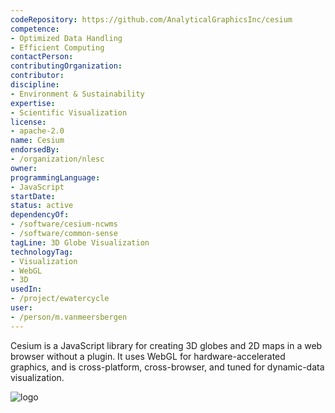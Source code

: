 ```yaml
---
codeRepository: https://github.com/AnalyticalGraphicsInc/cesium
competence:
- Optimized Data Handling
- Efficient Computing
contactPerson:
contributingOrganization:
contributor:
discipline:
- Environment & Sustainability
expertise:
- Scientific Visualization
license:
- apache-2.0
name: Cesium
endorsedBy:
- /organization/nlesc
owner:
programmingLanguage:
- JavaScript
startDate:
status: active
dependencyOf:
- /software/cesium-ncwms
- /software/common-sense
tagLine: 3D Globe Visualization
technologyTag:
- Visualization
- WebGL
- 3D
usedIn:
- /project/ewatercycle
user:
- /person/m.vanmeersbergen
---
```

Cesium is a JavaScript library for creating 3D globes and 2D maps in a web browser without a plugin. It uses WebGL for hardware-accelerated graphics, and is cross-platform, cross-browser, and tuned for dynamic-data visualization.

![logo](https://github.com/AnalyticalGraphicsInc/cesium/wiki/logos/Cesium_Logo_Color.jpg "Cesium Logo")
